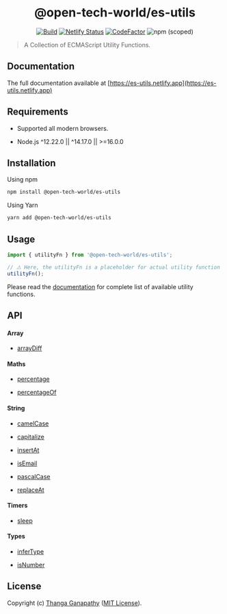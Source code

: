<div align="center">

# @open-tech-world/es-utils

[![Build](https://github.com/open-tech-world/es-utils/actions/workflows/build.yml/badge.svg)](https://github.com/open-tech-world/es-utils/actions/workflows/build.yml) [![Netlify Status](https://api.netlify.com/api/v1/badges/46461c00-ef9b-4e68-a60e-390f8d030ed4/deploy-status)](https://app.netlify.com/sites/es-utils/deploys) [![CodeFactor](https://www.codefactor.io/repository/github/open-tech-world/es-utils/badge/main)](https://www.codefactor.io/repository/github/open-tech-world/es-utils/overview/main) ![npm (scoped)](https://img.shields.io/npm/v/@open-tech-world/es-utils?color=blue)

</div>

> A Collection of ECMAScript Utility Functions.

## Documentation

The full documentation available at [https://es-utils.netlify.app](https://es-utils.netlify.app)

## Requirements

- Supported all modern browsers.

- Node.js ^12.22.0 || ^14.17.0 || >=16.0.0

## Installation

Using npm

```sh
npm install @open-tech-world/es-utils
```

Using Yarn

```sh
yarn add @open-tech-world/es-utils
```

## Usage

```ts
import { utilityFn } from '@open-tech-world/es-utils';

// ⚠️ Here, the utilityFn is a placeholder for actual utility function name.
utilityFn();
```

Please read the [documentation](https://es-utils.netlify.app/) for  complete list of available utility functions.

## API

#### Array

 - [arrayDiff](https://es-utils.netlify.app/docs/Array/arrayDiff)

#### Maths

 - [percentage](https://es-utils.netlify.app/docs/Maths/percentage)

 - [percentageOf](https://es-utils.netlify.app/docs/Maths/percentageOf)

#### String

 - [camelCase](https://es-utils.netlify.app/docs/String/camelCase)

 - [capitalize](https://es-utils.netlify.app/docs/String/capitalize)

 - [insertAt](https://es-utils.netlify.app/docs/String/insertAt)

 - [isEmail](https://es-utils.netlify.app/docs/String/isEmail)

 - [pascalCase](https://es-utils.netlify.app/docs/String/pascalCase)

 - [replaceAt](https://es-utils.netlify.app/docs/String/replaceAt)

#### Timers

 - [sleep](https://es-utils.netlify.app/docs/Timers/sleep)

#### Types

 - [inferType](https://es-utils.netlify.app/docs/Types/inferType)

 - [isNumber](https://es-utils.netlify.app/docs/Types/isNumber)

## License

Copyright (c) [Thanga Ganapathy](https://github.com/Thanga-Ganapathy) ([MIT License](./LICENSE)).
